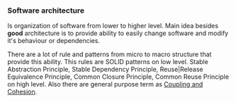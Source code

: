 ### Software architecture
Is organization of software from lower to higher level. Main idea besides **good** architecture is to provide ability
to easily change software and modify it's behaviour or dependencies.

There are a lot of rule and patterns from micro to macro structure that provide this ability.
This rules are SOLID patterns on low level. 
Stable Abstraction Principle, Stable Dependency Principle, Reuse|Release Equivalence Principle, Common Closure 
Principle, Common Reuse Principle on high level.
Also there are general purpose term as [Coupling and Cohesion](coupling-and-cohension.md).